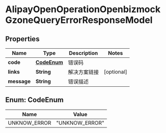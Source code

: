 

# AlipayOpenOperationOpenbizmockGzoneQueryErrorResponseModel


## Properties

| Name | Type | Description | Notes |
|------------ | ------------- | ------------- | -------------|
|**code** | [**CodeEnum**](#CodeEnum) | 错误码 |  |
|**links** | **String** | 解决方案链接 |  [optional] |
|**message** | **String** | 错误描述 |  |



## Enum: CodeEnum

| Name | Value |
|---- | -----|
| UNKNOW_ERROR | &quot;UNKNOW_ERROR&quot; |




